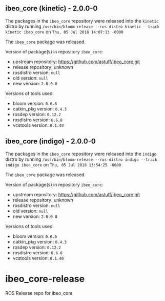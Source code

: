 ## ibeo_core (kinetic) - 2.0.0-0

The packages in the `ibeo_core` repository were released into the `kinetic` distro by running `/usr/bin/bloom-release --ros-distro kinetic --track kinetic ibeo_core` on `Thu, 05 Jul 2018 14:07:13 -0000`

The `ibeo_core` package was released.

Version of package(s) in repository `ibeo_core`:

- upstream repository: https://github.com/astuff/ibeo_core.git
- release repository: unknown
- rosdistro version: `null`
- old version: `null`
- new version: `2.0.0-0`

Versions of tools used:

- bloom version: `0.6.6`
- catkin_pkg version: `0.4.3`
- rosdep version: `0.12.2`
- rosdistro version: `0.6.8`
- vcstools version: `0.1.40`


## ibeo_core (indigo) - 2.0.0-0

The packages in the `ibeo_core` repository were released into the `indigo` distro by running `/usr/bin/bloom-release --ros-distro indigo --track indigo ibeo_core` on `Thu, 05 Jul 2018 13:54:25 -0000`

The `ibeo_core` package was released.

Version of package(s) in repository `ibeo_core`:

- upstream repository: https://github.com/astuff/ibeo_core.git
- release repository: unknown
- rosdistro version: `null`
- old version: `null`
- new version: `2.0.0-0`

Versions of tools used:

- bloom version: `0.6.6`
- catkin_pkg version: `0.4.3`
- rosdep version: `0.12.2`
- rosdistro version: `0.6.8`
- vcstools version: `0.1.40`


# ibeo_core-release
ROS Release repo for ibeo_core
